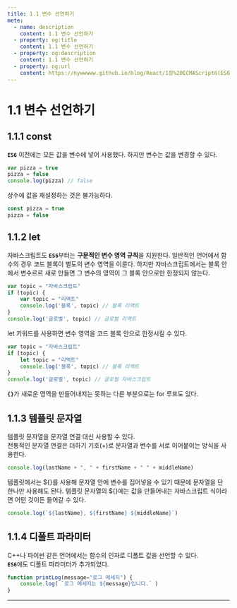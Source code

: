 ```yaml
---
title: 1.1 변수 선언하기
mete:
  - name: description
    content: 1.1 변수 선언하기
  - property: og:title
    content: 1.1 변수 선언하기
  - property: og:description
    content: 1.1 변수 선언하기
  - property: og:url
    content: https://nywwwww.github.io/blog/React/1장%20ECMAScript6(ES6)%20문법/01/
---
```


# 1.1 변수 선언하기

## 1.1.1 const
<strong>```ES6```</strong> 이전에는 모든 값을 변수에 넣어 사용했다. 하지만 변수는 값을 변경할 수 있다.

```javascript
var pizza = true
pizza = false
console.log(pizza) // false
```
상수에 값을 재설정하는 것은 불가능하다.
```javascript
const pizza = true
pizza = false
```

## 1.1.2 let
자바스크립트도 <strong>```ES6```</strong>부터는 **구문적인 변수 영역 규칙**을 지원한다.
일반적인 언어에서 함수의 경우 코드 블록이 별도의 변수 영역을 이룬다. 하지만 자바스크립트에서는
블록 안에서 변수르르 새로 만들면 그 변수의 영역이 그 블록 안으로만 한정되지 않는다.
```javascript
var topic = "자바스크립트"
if (topic) {
    var topic = "리액트"
    console.log('블록', topic) // 블록 리액트
}
console.log('글로벌', topic) // 글로벌 리액트
```
let 키워드를 사용하면 변수 영역을 코드 블록 안으로 한정시킬 수 있다.
```javascript
var topic = "자바스크립트"
if (topic) {
    let topic = "리액트"
    console.log('블록', topic) // 블록 리액트
}
console.log('글로벌', topic) // 글로벌 자바스크립트
```
<strong>```{}```</strong>가 새로운 영역을 만들어내지는 못하는 다른 부분으로는 for 루프도 있다.

## 1.1.3 템플릿 문자열
템플릿 문자열을 문자열 연결 대신 사용할 수 있다.  
전통적인 문자열 연결은 더하기 기호(+)로 문자열과 변수를 서로 이어붙이는 방식을 사용한다.
```javascript
console.log(lastName + ", " + firstName + " " + middleName)
```
템플릿에서는 ${}를 사용해 문자열 안에 변수를 집어넣을 수 있기 때문에 문자열을 단 한나만 사용해도 된다. 템플릿 문자열의 ${}에는 값을 만들어내는 자바스크립트 식이라면 어떤 것이든 들어갈 수 있다.
```javascript
console.log(`${lastName}, ${firstName} ${middleName}`)
```

## 1.1.4 디폴트 파라미터
C++나 파이썬 같은 언어에서는 함수의 인자로 디폴트 값을 선언할 수 있다.  
<strong>```ES6```</strong>에도 디폴트 파라미터가 추가되었다.
```javascript
function printLog(message="로그 메세지") {
    console.log( `로그 메세지는 ${message}입니다.` )
}
```
***

